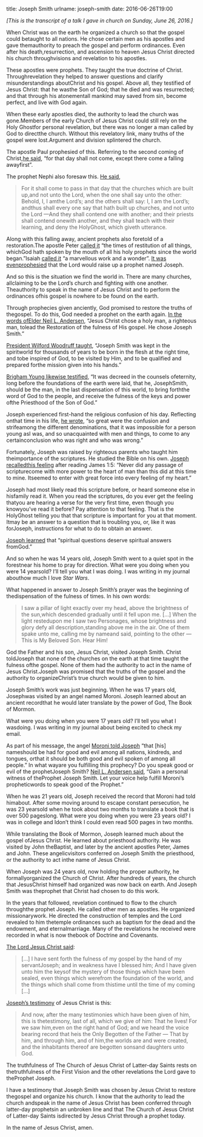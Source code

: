 title: Joseph Smith
urlname: joseph-smith
date: 2016-06-26T19:00

_\[This is the transcript of a talk I gave in church on Sunday, June 26, 2016.\]_

When Christ was on the earth he organized a church so that the gospel could betaught to all nations. He chose certain men as his apostles and gave themauthority to preach the gospel and perform ordinances. Even after his death,resurrection, and ascension to heaven Jesus Christ directed his church throughvisions and revelation to his apostles.

These apostles were prophets. They taught the true doctrine of Christ. Throughrevelation they helped to answer questions and clarify misunderstandings aboutChrist and his gospel. Above all, they testified of Jesus Christ: that he wasthe Son of God; that he died and was resurrected; and that through his atonementall mankind may saved from sin, become perfect, and live with God again.

When these early apostles died, the authority to lead the church was gone.Members of the early Church of Jesus Christ could still rely on the Holy Ghostfor personal revelation, but there was no longer a man called by God to directthe church. Without this revelatory link, many truths of the gospel were lost.Argument and division splintered the church.

The apostle Paul prophesied of this. Referring to the second coming of Christ,[he said](https://www.lds.org/scriptures/nt/2-thes/2.3#2), &ldquo;for that day shall not come, except there come a falling awayfirst&rdquo;.

The prophet Nephi also foresaw this. [He said](https://www.lds.org/scriptures/bofm/2-ne/28.3-4#2),

>  
> For it shall come to pass in that day that the churches which are built up,and not unto the Lord, when the one shall say unto the other: Behold, I, I amthe Lord&#x02bc;s; and the others shall say: I, I am the Lord&#x02bc;s; andthus shall every one say that hath built up churches, and not unto the Lord —And they shall contend one with another; and their priests shall contend onewith another, and they shall teach with their learning, and deny the HolyGhost, which giveth utterance.
> 

Along with this falling away, ancient prophets also foretold of a restoration.The apostle Peter [called it](https://www.lds.org/scriptures/nt/acts/3.21#20) &ldquo;the times of restitution of all things, whichGod hath spoken by the mouth of all his holy prophets since the world began.&rdquo;Isaiah [called it](https://www.lds.org/scriptures/ot/isa/29.14#13) &ldquo;a marvellous work and a wonder&rdquo;. [It was evenprophesied](https://www.lds.org/scriptures/bofm/2-ne/3.15#14) that the Lord would raise up a prophet named Joseph.

And so this is the situation we find the world in. There are many churches, allclaiming to be the Lord&#x02bc;s church and fighting with one another. Theauthority to speak in the name of Jesus Christ and to perform the ordinances ofhis gospel is nowhere to be found on the earth.

Through prophecies given anciently, God promised to restore the truths of thegospel. To do this, God needed a prophet on the earth again. [In the words ofElder Neil L. Andersen](https://www.lds.org/general-conference/2014/10/joseph-smith), &ldquo;Jesus Christ chose a holy man, a righteous man, tolead the Restoration of the fulness of His gospel. He chose Joseph Smith.&rdquo;

[President Wilford Woodruff taught](https://www.lds.org/manual/teachings-wilford-woodruff/chapter-2), &ldquo;Joseph Smith was kept in the spiritworld for thousands of years to be born in the flesh at the right time, and tobe inspired of God, to be visited by Him, and to be qualified and prepared forthe mission given into his hands.&rdquo;

[Brigham Young likewise testified](https://www.lds.org/manual/teachings-brigham-young/chapter-47), &ldquo;It was decreed in the counsels ofeternity, long before the foundations of the earth were laid, that he, JosephSmith, should be the man, in the last dispensation of this world, to bring forththe word of God to the people, and receive the fulness of the keys and power ofthe Priesthood of the Son of God.&rdquo;

Joseph experienced first-hand the religious confusion of his day. Reflecting onthat time in his life, [he wrote](https://www.lds.org/scriptures/pgp/js-h/1.8#7), &ldquo;so great were the confusion and strifeamong the different denominations, that it was impossible for a person young asI was, and so unacquainted with men and things, to come to any certainconclusion who was right and who was wrong.&rdquo;

Fortunately, Joseph was raised by righteous parents who taught him theimportance of the scriptures. He studied the Bible on his own. [Joseph recalledthis feeling](https://www.lds.org/scriptures/pgp/js-h/1.12#11) after reading James 1:5: &ldquo;Never did any passage of scripturecome with more power to the heart of man than this did at this time to mine. Itseemed to enter with great force into every feeling of my heart.&rdquo;

Joseph had most likely read this scripture before, or heard someone else in hisfamily read it. When you read the scriptures, do you ever get the feeling thatyou are hearing a verse for the very first time, even though you knowyou&#x02bc;ve read it before? Pay attention to that feeling. That is the HolyGhost telling you that that scripture is important for you at that moment. Itmay be an answer to a question that is troubling you, or, like it was forJoseph, instructions for what to do to obtain an answer.

[Joseph learned](https://www.lds.org/general-conference/2014/10/joseph-smith) that &ldquo;spiritual questions deserve spiritual answers fromGod.&rdquo;

And so when he was 14 years old, Joseph Smith went to a quiet spot in the forestnear his home to pray for direction. What were you doing when you were 14 yearsold? I&#x02bc;ll tell you what I was doing. I was writing in my journal abouthow much I love _Star Wars_.

What happened in answer to Joseph Smith&#x02bc;s prayer was the beginning of thedispensation of the fulness of times. In his own words:

>  
> I saw a pillar of light exactly over my head, above the brightness of the sun,which descended gradually until it fell upon me. \[&hellip;\] When the light restedupon me I saw two Personages, whose brightness and glory defy all description,standing above me in the air. One of them spake unto me, calling me by nameand said, pointing to the other — This is My Beloved Son. Hear Him!
> 

God the Father and his son, Jesus Christ, visited Joseph Smith. Christ toldJoseph that none of the churches on the earth at that time taught the fulness ofthe gospel. None of them had the authority to act in the name of Jesus Christ.Joseph was promised that the truths of the gospel and the authority to organizeChrist&#x02bc;s true church would be given to him.

Joseph Smith&#x02bc;s work was just beginning. When he was 17 years old, Josephwas visited by an angel named Moroni. Joseph learned about an ancient recordthat he would later translate by the power of God, The Book of Mormon.

What were you doing when you were 17 years old? I&#x02bc;ll tell you what I wasdoing. I was writing in my journal about being excited to check my email.

As part of his message, the angel [Moroni told Joseph](https://www.lds.org/scriptures/pgp/js-h/1.33#32) &ldquo;that \[his\] nameshould be had for good and evil among all nations, kindreds, and tongues, orthat it should be both good and evil spoken of among all people.&rdquo; In what wayare you fulfilling this prophecy? Do you speak good or evil of the prophetJoseph Smith? [Neil L. Andersen said](https://www.lds.org/general-conference/2014/10/joseph-smith), &ldquo;Gain a personal witness of theProphet Joseph Smith. Let your voice help fulfill Moroni&#x02bc;s propheticwords to speak good of the Prophet.&rdquo;

When he was 21 years old, Joseph received the record that Moroni had told himabout. After some moving around to escape constant persecution, he was 23 yearsold when he took about two months to translate a book that is over 500 pageslong. What were you doing when you were 23 years old? I was in college and Idon&#x02bc;t think I could even read 500 pages in two months.

While translating the Book of Mormon, Joseph learned much about the gospel ofJesus Christ. He learned about priesthood authority. He was visited by John theBaptist, and later by the ancient apostles Peter, James and John. These angelicvisitors conferred on Joseph Smith the priesthood, or the authority to act inthe name of Jesus Christ.

When Joseph was 24 years old, now holding the proper authority, he formallyorganized the Church of Christ. After hundreds of years, the church that JesusChrist himself had organized was now back on earth. And Joseph Smith was theprophet that Christ had chosen to do this work.

In the years that followed, revelation continued to flow to the church throughthe prophet Joseph. He called other men as apostles. He organized missionarywork. He directed the construction of temples and the Lord revealed to him thetemple ordinances such as baptism for the dead and the endowment, and eternalmarriage. Many of the revelations he received were recorded in what is now thebook of Doctrine and Covenants.

[The Lord Jesus Christ said](https://www.lds.org/scriptures/dc-testament/dc/35.17-18#16):

>  
> \[&hellip;\] I have sent forth the fulness of my gospel by the hand of my servantJoseph; and in weakness have I blessed him; And I have given unto him the keysof the mystery of those things which have been sealed, even things which werefrom the foundation of the world, and the things which shall come from thistime until the time of my coming \[&hellip;\]
> 

[Joseph&#x02bc;s testimony](https://www.lds.org/scriptures/dc-testament/dc/76.22-24#21) of Jesus Christ is this:

>  
> And now, after the many testimonies which have been given of him, this is thetestimony, last of all, which we give of him: That he lives! For we saw him,even on the right hand of God; and we heard the voice bearing record that heis the Only Begotten of the Father — That by him, and through him, and of him,the worlds are and were created, and the inhabitants thereof are begotten sonsand daughters unto God.
> 

The truthfulness of The Church of Jesus Christ of Latter-day Saints rests on thetruthfulness of the First Vision and the other revelations the Lord gave to theProphet Joseph.

I have a testimony that Joseph Smith was chosen by Jesus Christ to restore thegospel and organize his church. I know that the authority to lead the church andspeak in the name of Jesus Christ has been conferred through latter-day prophetsin an unbroken line and that The Church of Jesus Christ of Latter-day Saints isdirected by Jesus Christ through a prophet today.

In the name of Jesus Christ, amen.